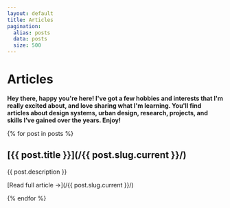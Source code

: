 ```yaml
---
layout: default
title: Articles
pagination:
  alias: posts
  data: posts
  size: 500
---
```


# Articles
**Hey there, happy you're here! I've got a few hobbies and interests that I'm really excited about, and love sharing what I'm learning. You'll find articles about design systems, urban design, research, projects, and skills I’ve gained over the years. Enjoy!**

{% for post in posts %}
<div class="post">
  
## [{{ post.title }}](/{{ post.slug.current }}/)

{{ post.description }}

[Read full article &rarr;](/{{ post.slug.current }}/)

</div>

{% endfor %}
